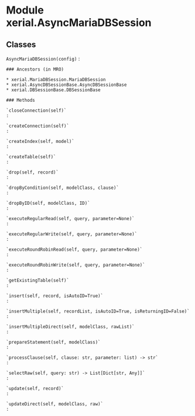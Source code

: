 Module xerial.AsyncMariaDBSession
=================================

Classes
-------

`AsyncMariaDBSession(config)`
:   

    ### Ancestors (in MRO)

    * xerial.MariaDBSession.MariaDBSession
    * xerial.AsyncDBSessionBase.AsyncDBSessionBase
    * xerial.DBSessionBase.DBSessionBase

    ### Methods

    `closeConnection(self)`
    :

    `createConnection(self)`
    :

    `createIndex(self, model)`
    :

    `createTable(self)`
    :

    `drop(self, record)`
    :

    `dropByCondition(self, modelClass, clause)`
    :

    `dropByID(self, modelClass, ID)`
    :

    `executeRegularRead(self, query, parameter=None)`
    :

    `executeRegularWrite(self, query, parameter=None)`
    :

    `executeRoundRobinRead(self, query, parameter=None)`
    :

    `executeRoundRobinWrite(self, query, parameter=None)`
    :

    `getExistingTable(self)`
    :

    `insert(self, record, isAutoID=True)`
    :

    `insertMultiple(self, recordList, isAutoID=True, isReturningID=False)`
    :

    `insertMultipleDirect(self, modelClass, rawList)`
    :

    `prepareStatement(self, modelClass)`
    :

    `processClause(self, clause: str, parameter: list) ‑> str`
    :

    `selectRaw(self, query: str) ‑> List[Dict[str, Any]]`
    :

    `update(self, record)`
    :

    `updateDirect(self, modelClass, raw)`
    :
